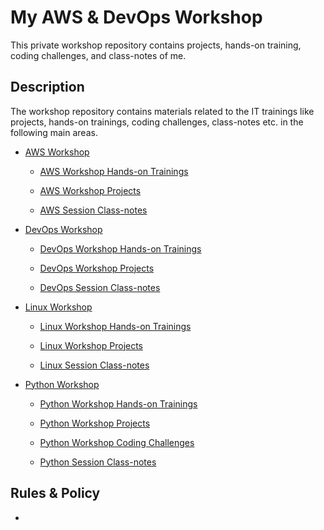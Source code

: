 # My AWS & DevOps Workshop

This private workshop repository contains projects, hands-on training, coding challenges, and class-notes of me.

## Description

The workshop repository contains materials related to the IT trainings like projects, hands-on trainings, coding challenges, class-notes etc. in the following main areas.

- [AWS Workshop](./AWS/README.md)

    - [AWS Workshop Hands-on Trainings](./AWS/hands-on/README.md)

    - [AWS Workshop Projects](./AWS/projects/README.md)

    - [AWS Session Class-notes](./AWS/class-notes/README.md)

- [DevOps Workshop](./devops/README.md)

    - [DevOps Workshop Hands-on Trainings](./DEWOPS/hands-on/README.md)

    - [DevOps Workshop Projects](./DEWOPS/projects/README.md)

    - [DevOps Session Class-notes](./DEWOPS/class-notes/README.md)

- [Linux Workshop](./LINUX/README.md)

    - [Linux Workshop Hands-on Trainings](./LINUX/hands-on/README.md)

    - [Linux Workshop Projects](./LINUX/projects/README.md)

    - [Linux Session Class-notes](./LINUX/class-notes/README.md)

- [Python Workshop](./python/README.md)

    - [Python Workshop Hands-on Trainings](./PYTHON/hands-on/README.md)

    - [Python Workshop Projects](./PYTHON//projects/README.md)

    - [Python Workshop Coding Challenges](./PYTHON//coding-challenges/README.md)

    - [Python Session Class-notes](./PYTHON//class-notes/README.md)


## Rules & Policy

- 
